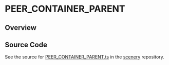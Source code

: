 # PEER_CONTAINER_PARENT

## Overview





## Source Code

See the source for [PEER_CONTAINER_PARENT.ts](https://github.com/phetsims/scenery/blob/main/js/accessibility/pdom/PEER_CONTAINER_PARENT.ts) in the [scenery](https://github.com/phetsims/scenery) repository.
